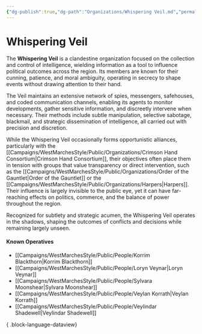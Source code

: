 ```yaml
---
{"dg-publish":true,"dg-path":"Organizations/Whispering Veil.md","permalink":"/organizations/whispering-veil/","tags":["organization","intelligence","sword-coast","WhisperingVeil"],"dgShowFileTree":true}
---
```


# **Whispering Veil**

The **Whispering Veil** is a clandestine organization focused on the collection and control of intelligence, wielding information as a tool to influence political outcomes across the region. Its members are known for their cunning, patience, and moral ambiguity, operating in secrecy to shape events without drawing attention to their hand.

The Veil maintains an extensive network of spies, messengers, safehouses, and coded communication channels, enabling its agents to monitor developments, gather sensitive information, and discreetly intervene when necessary. Their methods include subtle manipulation, selective sabotage, blackmail, and strategic dissemination of intelligence, all carried out with precision and discretion.

While the Whispering Veil occasionally forms opportunistic alliances, particularly with the [[Campaigns/WestMarchesStyle/Public/Organizations/Crimson Hand Consortium\|Crimson Hand Consortium]], their objectives often place them in tension with groups that value transparency or direct intervention, such as the [[Campaigns/WestMarchesStyle/Public/Organizations/Order of the Gauntlet\|Order of the Gauntlet]] or the [[Campaigns/WestMarchesStyle/Public/Organizations/Harpers\|Harpers]]. Their influence is largely invisible to the public eye, yet it can have far-reaching effects on politics, commerce, and the balance of power throughout the region.

Recognized for subtlety and strategic acumen, the Whispering Veil operates in the shadows, shaping the outcomes of conflicts and decisions while remaining largely unseen.

#### Known Operatives
- [[Campaigns/WestMarchesStyle/Public/People/Korrim Blackthorn\|Korrim Blackthorn]]
- [[Campaigns/WestMarchesStyle/Public/People/Loryn Veynar\|Loryn Veynar]]
- [[Campaigns/WestMarchesStyle/Public/People/Sylvara Moonshear\|Sylvara Moonshear]]
- [[Campaigns/WestMarchesStyle/Public/People/Veylan Korrath\|Veylan Korrath]]
- [[Campaigns/WestMarchesStyle/Public/People/Veylindar Shadewell\|Veylindar Shadewell]]

{ .block-language-dataview}